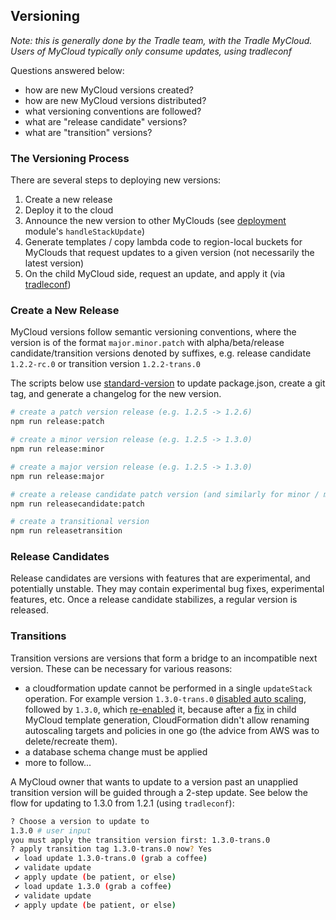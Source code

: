 ## Versioning

*Note: this is generally done by the Tradle team, with the Tradle MyCloud. Users of MyCloud typically only consume updates, using tradleconf*

Questions answered below:

- how are new MyCloud versions created?
- how are new MyCloud versions distributed?
- what versioning conventions are followed?
- what are "release candidate" versions?
- what are "transition" versions?

### The Versioning Process

There are several steps to deploying new versions:
1. Create a new release
1. Deploy it to the cloud
1. Announce the new version to other MyClouds (see [deployment](../src/in-house-bot/deployment.ts) module's `handleStackUpdate`)
1. Generate templates / copy lambda code to region-local buckets for MyClouds that request updates to a given version (not necessarily the latest version)
1. On the child MyCloud side, request an update, and apply it (via [tradleconf](https://github.com/tradle/tradleconf))

### Create a New Release

MyCloud versions follow semantic versioning conventions, where the version is of the format `major.minor.patch` with alpha/beta/release candidate/transition versions denoted by suffixes, e.g. release candidate `1.2.2-rc.0` or transition version `1.2.2-trans.0`

The scripts below use [standard-version](https://github.com/conventional-changelog/standard-version) to update package.json, create a git tag, and generate a changelog for the new version.

```sh
# create a patch version release (e.g. 1.2.5 -> 1.2.6)
npm run release:patch

# create a minor version release (e.g. 1.2.5 -> 1.3.0)
npm run release:minor

# create a major version release (e.g. 1.2.5 -> 1.3.0)
npm run release:major

# create a release candidate patch version (and similarly for minor / major)
npm run releasecandidate:patch

# create a transitional version
npm run releasetransition
```

### Release Candidates

Release candidates are versions with features that are experimental, and potentially unstable. They may contain experimental bug fixes, experimental features, etc. Once a release candidate stabilizes, a regular version is released.

### Transitions

Transition versions are versions that form a bridge to an incompatible next version. These can be necessary for various reasons:

- a cloudformation update cannot be performed in a single `updateStack` operation. For example version `1.3.0-trans.0` [disabled auto scaling](https://github.com/tradle/serverless/commit/0e9a6d39f824362815df2308503b7a407caba78a), followed by `1.3.0`, which [re-enabled](https://github.com/tradle/serverless/commit/5477be5b2d1ce0d28748280cd3a20a55fae16b09) it, because after a [fix](https://github.com/tradle/serverless/commit/0e3b88c8f9947a43239d299dd66eaeca5499a711) in child MyCloud template generation, CloudFormation didn't allow renaming autoscaling targets and policies in one go (the advice from AWS was to delete/recreate them).
- a database schema change must be applied
- more to follow...

A MyCloud owner that wants to update to a version past an unapplied transition version will be guided through a 2-step update. See below the flow for updating to 1.3.0 from 1.2.1 (using `tradleconf`):

```sh
? Choose a version to update to 
1.3.0 # user input
you must apply the transition version first: 1.3.0-trans.0
? apply transition tag 1.3.0-trans.0 now? Yes
 ✔ load update 1.3.0-trans.0 (grab a coffee)
 ✔ validate update
 ✔ apply update (be patient, or else)
 ✔ load update 1.3.0 (grab a coffee)
 ✔ validate update
 ✔ apply update (be patient, or else)
```
